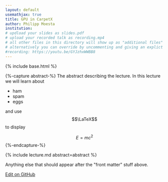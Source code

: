 ```yaml
---
layout: default
usemathjax: true
title: GPU in CarpetX
author: Philipp Moesta
institution: 
# updload your slides as slides.pdf
# upload your recorded talk as recording.mp4
# all other files in this directory will show up as "additional files"
# alternatively you can override by uncommenting and giving an explict URL:
#recording: https://youtu.be/GYJzhxWWBB8
---
```

{% include base.html %}

{%-capture abstract-%}
The abstract describing the lecture. In this lecture we will learn about

* ham
* spam
* eggs

and use $$\LaTeX$$ to display

$$
\begin{equation}
E = m c^2
\end{equation}
$$
{%-endcapture-%}

{% include lecture.md abstract=abstract %}

Anything else that should appear after the "front matter" stuff above.

[Edit on GitHub](https://github.com/EinsteinToolkit/et2021uiuc/edit/master/{{page.path}})
